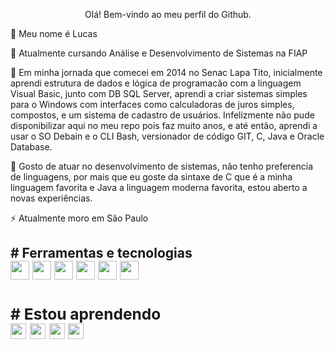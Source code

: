 <p align="center"> Olá! Bem-vindo ao meu perfil do Github.
          
<p>👋 Meu nome é Lucas

<p>🔭 Atualmente cursando Análise e Desenvolvimento de Sistemas na FIAP

<p>🌱 Em minha jornada que comecei em 2014 no Senac Lapa Tito, inicialmente aprendi estrutura de dados e lógica de programacão com a linguagem Visual Basic, junto com DB SQL Server, aprendi a criar sistemas simples para o Windows com interfaces como calculadoras de juros simples, compostos, e um sistema de cadastro de usuários. Infelizmente não pude disponibilizar aqui no meu repo pois faz muito anos, e até então, aprendi a usar o SO Debain e o CLI Bash, versionador de código GIT, C, Java e Oracle Database.     
          
<p>🤔 Gosto de atuar no desenvolvimento de sistemas, não tenho preferencia de linguagens, por mais que eu goste da sintaxe de C que é a minha linguagem favorita e Java a linguagem moderna favorita, estou aberto a novas experiências.

<p>⚡ Atualmente moro em São Paulo
          
<h2># Ferramentas e tecnologias
<div display"flex">          
<img style="width: 30px; height: 30px;" src="https://cdn.jsdelivr.net/gh/devicons/devicon/icons/debian/debian-original.svg" />
<img style="width: 30px; height: 30px;" src="https://cdn.jsdelivr.net/gh/devicons/devicon/icons/bash/bash-original.svg" />
<img style="width: 30px; height: 30px;" src="https://cdn.jsdelivr.net/gh/devicons/devicon/icons/git/git-original.svg" />          
<img style="width: 30px; height: 30px;" src="https://cdn.jsdelivr.net/gh/devicons/devicon/icons/c/c-original.svg" />
<img style="width: 30px; height: 30px;" src="https://cdn.jsdelivr.net/gh/devicons/devicon/icons/java/java-original.svg" />
<img style="width: 30px; height: 30px;" src="https://cdn.jsdelivr.net/gh/devicons/devicon/icons/python/python-original.svg" />           
<div/>          

          
<h3># Estou aprendendo
<div display"flex">              
<img style="width: 25px; height: 25px;" src="https://cdn.jsdelivr.net/gh/devicons/devicon/icons/figma/figma-original.svg" />
<img style="width: 25px; height: 25px;" src="https://cdn.jsdelivr.net/gh/devicons/devicon/icons/javascript/javascript-original.svg" /> 
<img style="width: 25px; height: 25px;" src="https://cdn.jsdelivr.net/gh/devicons/devicon/icons/kotlin/kotlin-original.svg" />
<img style="width: 25px; height: 25px;" src="https://cdn.jsdelivr.net/gh/devicons/devicon/icons/swift/swift-original.svg" />
<div/>
<div/>
    

